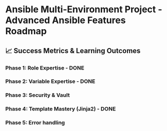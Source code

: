 # Ansible Multi-Environment Project - Advanced Ansible Features Roadmap

## 📈 Success Metrics & Learning Outcomes

### Phase 1: Role Expertise - DONE 

### Phase 2: Variable Expertise - DONE

### Phase 3: Security & Vault

### Phase 4: Template Mastery (Jinja2) - DONE

### Phase 5: Error handling
